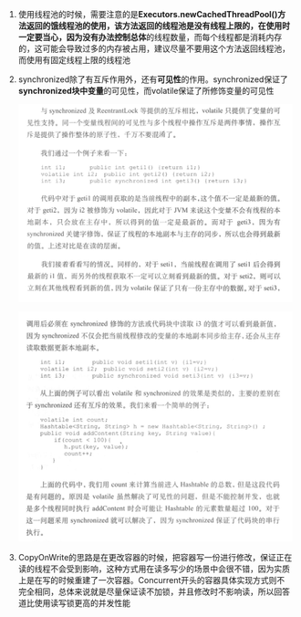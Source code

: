 1. 使用线程池的时候，需要注意的是**Executors.newCachedThreadPool()**方法返回的饿线程池的使用，该方法返回的线程池是没有线程上限的，在使用时一定要当心，因为**没有办法控制总体**的线程数量，而每个线程都是消耗内存的，这可能会导致过多的内存被占用，建议尽量不要用这个方法返回线程池，而使用有固定线程上限的线程池

2. synchronized除了有互斥作用外，还有**可见性**的作用。synchronized保证了**synchronized块中变量**的可见性，而volatile保证了所修饰变量的可见性

   ![volatile-1](volatile-1.png)

   ![volatile-2](volatile-2.png)

3. CopyOnWrite的思路是在更改容器的时候，把容器写一份进行修改，保证正在读的线程不会受到影响，这种方式用在读多写少的场景中会很不错，因为实质上是在写的时候重建了一次容器。Concurrent开头的容器具体实现方式则不完全相同，总体来说就是尽量保证读不加锁，并且修改时不影响读，所以回答道比使用读写锁更高的并发性能